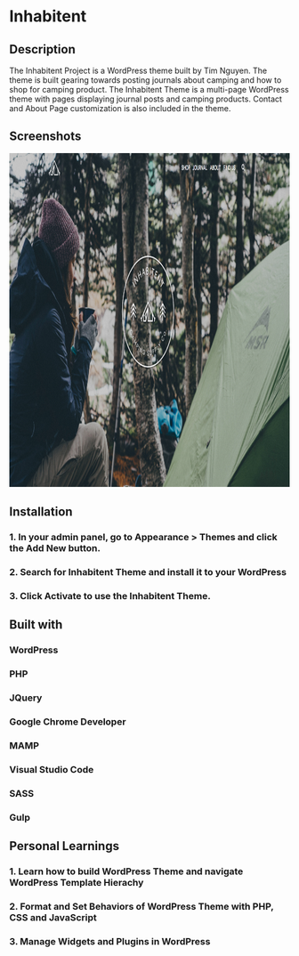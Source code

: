 # Inhabitent

## Description
The Inhabitent Project is a WordPress theme built by Tim Nguyen. The theme is built gearing towards posting journals about camping and how to shop for camping product. The Inhabitent Theme is a multi-page WordPress theme with pages displaying journal posts and camping products. Contact and About Page customization is also included in the theme. 

## Screenshots

<img src="./screenshots/inhabitent.png" width="1200" height="600">


## Installation 
	
### 1. In your admin panel, go to Appearance > Themes and click the Add New button.
### 2. Search for Inhabitent Theme and install it to your WordPress
### 3. Click Activate to use the Inhabitent Theme.

## Built with

### WordPress
### PHP
### JQuery
### Google Chrome Developer
### MAMP
### Visual Studio Code
### SASS
### Gulp


## Personal Learnings 

### 1. Learn how to build WordPress Theme and navigate WordPress Template Hierachy
### 2. Format and Set Behaviors of WordPress Theme with PHP, CSS and JavaScript
### 3. Manage Widgets and Plugins in WordPress
